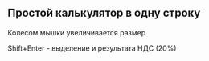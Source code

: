 ## Простой калькулятор в одну строку

Колесом мышки увеличивается размер

Shift+Enter - выделение и результата НДС (20%)